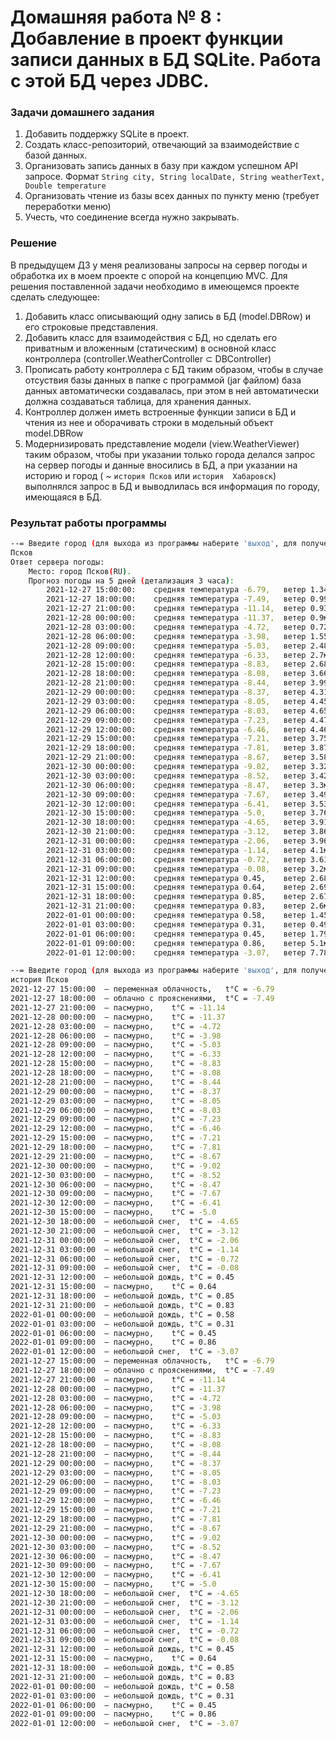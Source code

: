 # Домашняя работа № 8 : Добавление в проект функции записи данных в БД SQLite. Работа с этой БД через JDBC.

### Задачи домашнего задания
1. Добавить поддержку SQLite в проект.
2. Создать класс-репозиторий, отвечающий за взаимодействие с базой данных.
3. Организовать запись данных в базу при каждом успешном API запросе. Формат `String city, String localDate, String weatherText, Double temperature`
4. Организовать чтение из базы всех данных по пункту меню (требует переработки меню)
5. Учесть, что соединение всегда нужно закрывать.

### Решение
В предыдущем ДЗ у меня реализованы запросы на сервер погоды и обработка их в моем проекте с опорой на концепцию MVC. 
Для решения поставленной задачи необходимо в имеющемся проекте сделать следующее:
1. Добавить класс описывающий одну запись в БД (model.DBRow) и его строковые представления.
2. Добавить класс для взаимодействия с БД, но сделать его приватным и вложенным (статическим) в основной класс 
   контроллера (controller.WeatherController ⊂ DBController)
3. Прописать работу контроллера с БД таким образом, чтобы в случае отсуствия базы данных в папке с программой (jar 
   файлом) база данных автоматически создавалась, при этом в ней автоматически должна создаваться таблица, для 
   хранения данных.
4. Контроллер должен иметь встроенные функции записи в БД и чтения из нее и оборачивать строки в модельный объект model.DBRow
5. Модернизировать представление модели (view.WeatherViewer) таким образом, чтобы при указании только города делался 
   запрос на сервер погоды и данные вносились в БД, а при указании на историю и город ( ~ `история Псков` или `история 
   Хабаровск`) выполнялся запрос в БД и выводлилась вся информация по городу, имеющаяся в БД.

### Результат работы программы
```bash
--= Введите город (для выхода из программы наберите 'выход', для получения истории 'история <город>') =--
Псков
Ответ сервера погоды:
	Место: город Псков(RU).
	Прогноз погоды на 5 дней (детализация 3 часа):
		2021-12-27 15:00:00: 	средняя температура -6.79,	 ветер 1.34м/с,	 состояние - "переменная облачность",
		2021-12-27 18:00:00: 	средняя температура -7.49,	 ветер 0.99м/с,	 состояние - "облачно с прояснениями",
		2021-12-27 21:00:00: 	средняя температура -11.14,	 ветер 0.93м/с,	 состояние - "пасмурно",
		2021-12-28 00:00:00: 	средняя температура -11.37,	 ветер 0.9м/с,	 состояние - "пасмурно",
		2021-12-28 03:00:00: 	средняя температура -4.72,	 ветер 0.72м/с,	 состояние - "пасмурно",
		2021-12-28 06:00:00: 	средняя температура -3.98,	 ветер 1.55м/с,	 состояние - "пасмурно",
		2021-12-28 09:00:00: 	средняя температура -5.03,	 ветер 2.48м/с,	 состояние - "пасмурно",
		2021-12-28 12:00:00: 	средняя температура -6.33,	 ветер 2.7м/с,	 состояние - "пасмурно",
		2021-12-28 15:00:00: 	средняя температура -8.83,	 ветер 2.68м/с,	 состояние - "пасмурно",
		2021-12-28 18:00:00: 	средняя температура -8.08,	 ветер 3.66м/с,	 состояние - "пасмурно",
		2021-12-28 21:00:00: 	средняя температура -8.44,	 ветер 3.99м/с,	 состояние - "пасмурно",
		2021-12-29 00:00:00: 	средняя температура -8.37,	 ветер 4.31м/с,	 состояние - "пасмурно",
		2021-12-29 03:00:00: 	средняя температура -8.05,	 ветер 4.45м/с,	 состояние - "пасмурно",
		2021-12-29 06:00:00: 	средняя температура -8.03,	 ветер 4.65м/с,	 состояние - "пасмурно",
		2021-12-29 09:00:00: 	средняя температура -7.23,	 ветер 4.47м/с,	 состояние - "пасмурно",
		2021-12-29 12:00:00: 	средняя температура -6.46,	 ветер 4.46м/с,	 состояние - "пасмурно",
		2021-12-29 15:00:00: 	средняя температура -7.21,	 ветер 3.75м/с,	 состояние - "пасмурно",
		2021-12-29 18:00:00: 	средняя температура -7.81,	 ветер 3.87м/с,	 состояние - "пасмурно",
		2021-12-29 21:00:00: 	средняя температура -8.67,	 ветер 3.58м/с,	 состояние - "пасмурно",
		2021-12-30 00:00:00: 	средняя температура -9.02,	 ветер 3.32м/с,	 состояние - "пасмурно",
		2021-12-30 03:00:00: 	средняя температура -8.52,	 ветер 3.42м/с,	 состояние - "пасмурно",
		2021-12-30 06:00:00: 	средняя температура -8.47,	 ветер 3.3м/с,	 состояние - "пасмурно",
		2021-12-30 09:00:00: 	средняя температура -7.67,	 ветер 3.49м/с,	 состояние - "пасмурно",
		2021-12-30 12:00:00: 	средняя температура -6.41,	 ветер 3.53м/с,	 состояние - "пасмурно",
		2021-12-30 15:00:00: 	средняя температура -5.0,	 ветер 3.76м/с,	 состояние - "пасмурно",
		2021-12-30 18:00:00: 	средняя температура -4.65,	 ветер 3.91м/с,	 состояние - "небольшой снег",
		2021-12-30 21:00:00: 	средняя температура -3.12,	 ветер 3.86м/с,	 состояние - "небольшой снег",
		2021-12-31 00:00:00: 	средняя температура -2.06,	 ветер 3.96м/с,	 состояние - "небольшой снег",
		2021-12-31 03:00:00: 	средняя температура -1.14,	 ветер 4.1м/с,	 состояние - "небольшой снег",
		2021-12-31 06:00:00: 	средняя температура -0.72,	 ветер 3.61м/с,	 состояние - "небольшой снег",
		2021-12-31 09:00:00: 	средняя температура -0.08,	 ветер 3.2м/с,	 состояние - "небольшой снег",
		2021-12-31 12:00:00: 	средняя температура 0.45,	 ветер 2.68м/с,	 состояние - "небольшой дождь",
		2021-12-31 15:00:00: 	средняя температура 0.64,	 ветер 2.69м/с,	 состояние - "пасмурно",
		2021-12-31 18:00:00: 	средняя температура 0.85,	 ветер 2.67м/с,	 состояние - "небольшой дождь",
		2021-12-31 21:00:00: 	средняя температура 0.83,	 ветер 2.6м/с,	 состояние - "небольшой дождь",
		2022-01-01 00:00:00: 	средняя температура 0.58,	 ветер 1.45м/с,	 состояние - "небольшой дождь",
		2022-01-01 03:00:00: 	средняя температура 0.31,	 ветер 0.49м/с,	 состояние - "небольшой дождь",
		2022-01-01 06:00:00: 	средняя температура 0.45,	 ветер 1.79м/с,	 состояние - "пасмурно",
		2022-01-01 09:00:00: 	средняя температура 0.86,	 ветер 5.1м/с,	 состояние - "пасмурно",
		2022-01-01 12:00:00: 	средняя температура -3.07,	 ветер 7.78м/с,	 состояние - "небольшой снег"

--= Введите город (для выхода из программы наберите 'выход', для получения истории 'история <город>') =--
история Псков
2021-12-27 15:00:00	 — переменная облачность,	t°C = -6.79
2021-12-27 18:00:00	 — облачно с прояснениями,	t°C = -7.49
2021-12-27 21:00:00	 — пасмурно,	t°C = -11.14
2021-12-28 00:00:00	 — пасмурно,	t°C = -11.37
2021-12-28 03:00:00	 — пасмурно,	t°C = -4.72
2021-12-28 06:00:00	 — пасмурно,	t°C = -3.98
2021-12-28 09:00:00	 — пасмурно,	t°C = -5.03
2021-12-28 12:00:00	 — пасмурно,	t°C = -6.33
2021-12-28 15:00:00	 — пасмурно,	t°C = -8.83
2021-12-28 18:00:00	 — пасмурно,	t°C = -8.08
2021-12-28 21:00:00	 — пасмурно,	t°C = -8.44
2021-12-29 00:00:00	 — пасмурно,	t°C = -8.37
2021-12-29 03:00:00	 — пасмурно,	t°C = -8.05
2021-12-29 06:00:00	 — пасмурно,	t°C = -8.03
2021-12-29 09:00:00	 — пасмурно,	t°C = -7.23
2021-12-29 12:00:00	 — пасмурно,	t°C = -6.46
2021-12-29 15:00:00	 — пасмурно,	t°C = -7.21
2021-12-29 18:00:00	 — пасмурно,	t°C = -7.81
2021-12-29 21:00:00	 — пасмурно,	t°C = -8.67
2021-12-30 00:00:00	 — пасмурно,	t°C = -9.02
2021-12-30 03:00:00	 — пасмурно,	t°C = -8.52
2021-12-30 06:00:00	 — пасмурно,	t°C = -8.47
2021-12-30 09:00:00	 — пасмурно,	t°C = -7.67
2021-12-30 12:00:00	 — пасмурно,	t°C = -6.41
2021-12-30 15:00:00	 — пасмурно,	t°C = -5.0
2021-12-30 18:00:00	 — небольшой снег,	t°C = -4.65
2021-12-30 21:00:00	 — небольшой снег,	t°C = -3.12
2021-12-31 00:00:00	 — небольшой снег,	t°C = -2.06
2021-12-31 03:00:00	 — небольшой снег,	t°C = -1.14
2021-12-31 06:00:00	 — небольшой снег,	t°C = -0.72
2021-12-31 09:00:00	 — небольшой снег,	t°C = -0.08
2021-12-31 12:00:00	 — небольшой дождь,	t°C = 0.45
2021-12-31 15:00:00	 — пасмурно,	t°C = 0.64
2021-12-31 18:00:00	 — небольшой дождь,	t°C = 0.85
2021-12-31 21:00:00	 — небольшой дождь,	t°C = 0.83
2022-01-01 00:00:00	 — небольшой дождь,	t°C = 0.58
2022-01-01 03:00:00	 — небольшой дождь,	t°C = 0.31
2022-01-01 06:00:00	 — пасмурно,	t°C = 0.45
2022-01-01 09:00:00	 — пасмурно,	t°C = 0.86
2022-01-01 12:00:00	 — небольшой снег,	t°C = -3.07
2021-12-27 15:00:00	 — переменная облачность,	t°C = -6.79
2021-12-27 18:00:00	 — облачно с прояснениями,	t°C = -7.49
2021-12-27 21:00:00	 — пасмурно,	t°C = -11.14
2021-12-28 00:00:00	 — пасмурно,	t°C = -11.37
2021-12-28 03:00:00	 — пасмурно,	t°C = -4.72
2021-12-28 06:00:00	 — пасмурно,	t°C = -3.98
2021-12-28 09:00:00	 — пасмурно,	t°C = -5.03
2021-12-28 12:00:00	 — пасмурно,	t°C = -6.33
2021-12-28 15:00:00	 — пасмурно,	t°C = -8.83
2021-12-28 18:00:00	 — пасмурно,	t°C = -8.08
2021-12-28 21:00:00	 — пасмурно,	t°C = -8.44
2021-12-29 00:00:00	 — пасмурно,	t°C = -8.37
2021-12-29 03:00:00	 — пасмурно,	t°C = -8.05
2021-12-29 06:00:00	 — пасмурно,	t°C = -8.03
2021-12-29 09:00:00	 — пасмурно,	t°C = -7.23
2021-12-29 12:00:00	 — пасмурно,	t°C = -6.46
2021-12-29 15:00:00	 — пасмурно,	t°C = -7.21
2021-12-29 18:00:00	 — пасмурно,	t°C = -7.81
2021-12-29 21:00:00	 — пасмурно,	t°C = -8.67
2021-12-30 00:00:00	 — пасмурно,	t°C = -9.02
2021-12-30 03:00:00	 — пасмурно,	t°C = -8.52
2021-12-30 06:00:00	 — пасмурно,	t°C = -8.47
2021-12-30 09:00:00	 — пасмурно,	t°C = -7.67
2021-12-30 12:00:00	 — пасмурно,	t°C = -6.41
2021-12-30 15:00:00	 — пасмурно,	t°C = -5.0
2021-12-30 18:00:00	 — небольшой снег,	t°C = -4.65
2021-12-30 21:00:00	 — небольшой снег,	t°C = -3.12
2021-12-31 00:00:00	 — небольшой снег,	t°C = -2.06
2021-12-31 03:00:00	 — небольшой снег,	t°C = -1.14
2021-12-31 06:00:00	 — небольшой снег,	t°C = -0.72
2021-12-31 09:00:00	 — небольшой снег,	t°C = -0.08
2021-12-31 12:00:00	 — небольшой дождь,	t°C = 0.45
2021-12-31 15:00:00	 — пасмурно,	t°C = 0.64
2021-12-31 18:00:00	 — небольшой дождь,	t°C = 0.85
2021-12-31 21:00:00	 — небольшой дождь,	t°C = 0.83
2022-01-01 00:00:00	 — небольшой дождь,	t°C = 0.58
2022-01-01 03:00:00	 — небольшой дождь,	t°C = 0.31
2022-01-01 06:00:00	 — пасмурно,	t°C = 0.45
2022-01-01 09:00:00	 — пасмурно,	t°C = 0.86
2022-01-01 12:00:00	 — небольшой снег,	t°C = -3.07

```